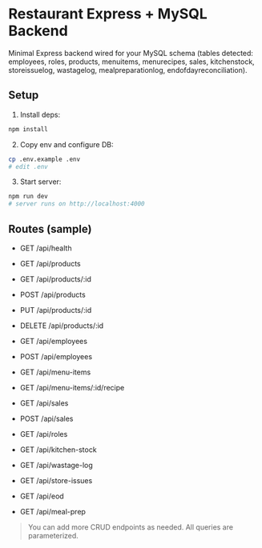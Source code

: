 # Restaurant Express + MySQL Backend

Minimal Express backend wired for your MySQL schema (tables detected: employees, roles, products, menuitems, menurecipes, sales, kitchenstock, storeissuelog, wastagelog, mealpreparationlog, endofdayreconciliation).

## Setup

1) Install deps:
```bash
npm install
```

2) Copy env and configure DB:
```bash
cp .env.example .env
# edit .env
```

3) Start server:
```bash
npm run dev
# server runs on http://localhost:4000
```

## Routes (sample)
- GET /api/health
- GET /api/products
- GET /api/products/:id
- POST /api/products
- PUT /api/products/:id
- DELETE /api/products/:id

- GET /api/employees
- POST /api/employees

- GET /api/menu-items
- GET /api/menu-items/:id/recipe

- GET /api/sales
- POST /api/sales

- GET /api/roles
- GET /api/kitchen-stock
- GET /api/wastage-log
- GET /api/store-issues
- GET /api/eod
- GET /api/meal-prep

> You can add more CRUD endpoints as needed. All queries are parameterized.
